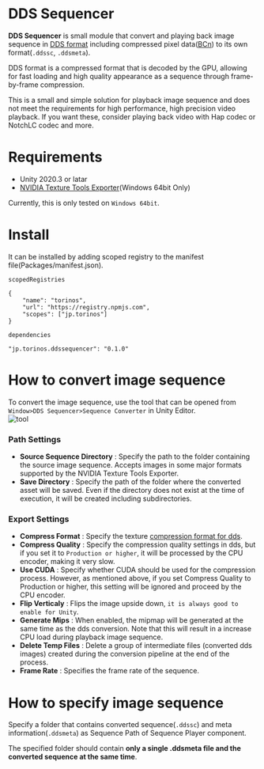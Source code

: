 DDS Sequencer
==============================
**DDS Sequencer** is small module that convert and playing back image sequence in [DDS format](https://docs.microsoft.com/en-us/windows/win32/direct3ddds/dx-graphics-dds-pguide) including compressed pixel data([BCn](https://docs.microsoft.com/en-us/windows/win32/direct3d11/texture-block-compression-in-direct3d-11)) to its own format(`.ddssc`, `.ddsmeta`).

DDS format is a compressed format that is decoded by the GPU, allowing for fast loading and high quality appearance as a sequence through frame-by-frame compression.

This is a small and simple solution for playback image sequence and does not meet the requirements for high performance, high precision video playback. If you want these, consider playing back video with Hap codec or NotchLC codec and more.

Requirements
==============================
- Unity 2020.3 or latar
- [NVIDIA Texture Tools Exporter](https://developer.nvidia.com/nvidia-texture-tools-exporter)(Windows 64bit Only)

Currently, this is only tested on `Windows 64bit`.

Install
==============================
It can be installed by adding scoped registry to the manifest file(Packages/manifest.json).

`scopedRegistries`
````
{
    "name": "torinos",
    "url": "https://registry.npmjs.com",
    "scopes": ["jp.torinos"]
}
````
`dependencies`
````
"jp.torinos.ddssequencer": "0.1.0"
````

How to convert image sequence
=============================
To convert the image sequence, use the tool that can be opened from `Window>DDS Sequencer>Sequence Converter` in Unity Editor.  
![tool](https://i.imgur.com/qTWxppd.png)

### Path Settings
- **Source Sequence Directory** : Specify the path to the folder containing the source image sequence. Accepts images in some major formats supported by the NVIDIA Texture Tools Exporter.
- **Save Directory** : Specify the path of the folder where the converted asset will be saved. Even if the directory does not exist at the time of execution, it will be created including subdirectories.

### Export Settings
- **Compress Format** : Specify the texture [compression format for dds](https://i.imgur.com/qTWxppd.png).
- **Compress Quality** : Specify the compression quality settings in dds, but if you set it to `Production or higher`, it will be processed by the CPU encoder, making it very slow.
- **Use CUDA** : Specify whether CUDA should be used for the compression process. However, as mentioned above, if you set Compress Quality to Production or higher, this setting will be ignored and proceed by the CPU encoder.
- **Flip Verticaly** : Flips the image upside down, `it is always good to enable for Unity`.
- **Generate Mips** : When enabled, the mipmap will be generated at the same time as the dds conversion. Note that this will result in a increase CPU load during playback image sequence.
- **Delete Temp Files** : Delete a group of intermediate files (converted dds images) created during the conversion pipeline at the end of the process.  
- **Frame Rate** : Specifies the frame rate of the sequence.

How to specify image sequence
============================
Specify a folder that contains converted sequence(`.ddssc`) and meta information(`.ddsmeta`) as Sequence Path of Sequence Player component.

The specified folder should contain **only a single .ddsmeta file and the converted sequence at the same time**.